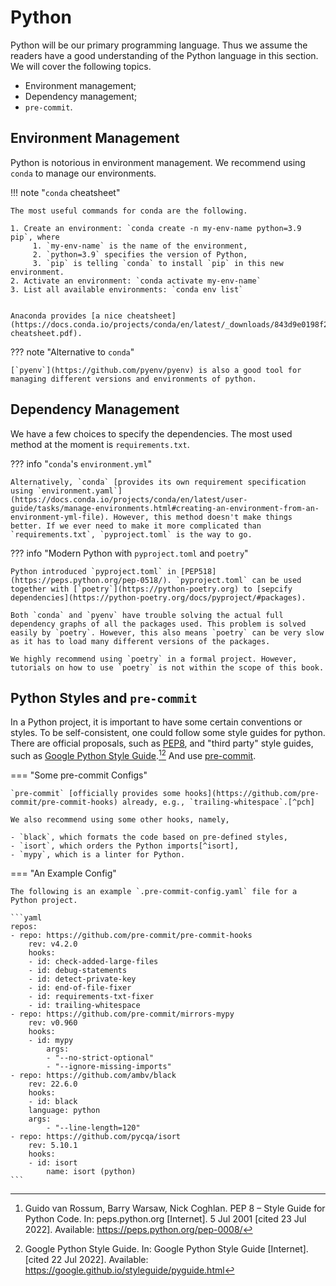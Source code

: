 # Python

Python will be our primary programming language. Thus we assume the readers have a good understanding of the Python language in this section. We will cover the following topics.

- Environment management;
- Dependency management;
- `pre-commit`.


## Environment Management

Python is notorious in environment management. We recommend using `conda` to manage our environments.

!!! note "`conda` cheatsheet"

    The most useful commands for conda are the following.

    1. Create an environment: `conda create -n my-env-name python=3.9 pip`, where
         1. `my-env-name` is the name of the environment,
         2. `python=3.9` specifies the version of Python,
         3. `pip` is telling `conda` to install `pip` in this new environment.
    2. Activate an environment: `conda activate my-env-name`
    3. List all available environments: `conda env list`


    Anaconda provides [a nice cheatsheet](https://docs.conda.io/projects/conda/en/latest/_downloads/843d9e0198f2a193a3484886fa28163c/conda-cheatsheet.pdf).



??? note "Alternative to `conda`"

    [`pyenv`](https://github.com/pyenv/pyenv) is also a good tool for managing different versions and environments of python.


## Dependency Management

We have a few choices to specify the dependencies. The most used method at the moment is `requirements.txt`.


??? info "`conda`'s `environment.yml`"

    Alternatively, `conda` [provides its own requirement specification using `environment.yaml`](https://docs.conda.io/projects/conda/en/latest/user-guide/tasks/manage-environments.html#creating-an-environment-from-an-environment-yml-file). However, this method doesn't make things better. If we ever need to make it more complicated than `requirements.txt`, `pyproject.toml` is the way to go.


??? info "Modern Python with `pyproject.toml` and `poetry`"

    Python introduced `pyproject.toml` in [PEP518](https://peps.python.org/pep-0518/). `pyproject.toml` can be used together with [`poetry`](https://python-poetry.org) to [sepcify dependencies](https://python-poetry.org/docs/pyproject/#packages).

    Both `conda` and `pyenv` have trouble solving the actual full dependency graphs of all the packages used. This problem is solved easily by `poetry`. However, this also means `poetry` can be very slow as it has to load many different versions of the packages.

    We highly recommend using `poetry` in a formal project. However, tutorials on how to use `poetry` is not within the scope of this book.


## Python Styles and `pre-commit`

In a Python project, it is important to have some certain conventions or styles. To be self-consistent, one could follow some style guides for python. There are official proposals, such as [PEP8](https://peps.python.org/pep-0008/), and "third party" style guides, such as [Google Python Style Guide](https://google.github.io/styleguide/pyguide.html).[^pep8][^gpsg] And use [pre-commit](https://pre-commit.com/).


=== "Some pre-commit Configs"

    `pre-commit` [officially provides some hooks](https://github.com/pre-commit/pre-commit-hooks) already, e.g., `trailing-whitespace`.[^pch]

    We also recommend using some other hooks, namely,

    - `black`, which formats the code based on pre-defined styles,
    - `isort`, which orders the Python imports[^isort],
    - `mypy`, which is a linter for Python.

=== "An Example Config"

    The following is an example `.pre-commit-config.yaml` file for a Python project.

    ```yaml
    repos:
    - repo: https://github.com/pre-commit/pre-commit-hooks
        rev: v4.2.0
        hooks:
        - id: check-added-large-files
        - id: debug-statements
        - id: detect-private-key
        - id: end-of-file-fixer
        - id: requirements-txt-fixer
        - id: trailing-whitespace
    - repo: https://github.com/pre-commit/mirrors-mypy
        rev: v0.960
        hooks:
        - id: mypy
            args:
            - "--no-strict-optional"
            - "--ignore-missing-imports"
    - repo: https://github.com/ambv/black
        rev: 22.6.0
        hooks:
        - id: black
        language: python
        args:
            - "--line-length=120"
    - repo: https://github.com/pycqa/isort
        rev: 5.10.1
        hooks:
        - id: isort
            name: isort (python)
    ```


[^isort]: Pre Commit. In: isort [Internet]. [cited 22 Jul 2022]. Available: https://pycqa.github.io/isort/docs/configuration/pre-commit.html
[^pch]: pre-commit-config-pre-commit-hooks.yaml. In: Gist [Internet]. [cited 22 Jul 2022]. Available: https://gist.github.com/lynnkwong/f7591525cfc903ec592943e0f2a61ed9
[^pep8]: Guido van Rossum, Barry Warsaw, Nick Coghlan. PEP 8 – Style Guide for Python Code. In: peps.python.org [Internet]. 5 Jul 2001 [cited 23 Jul 2022]. Available: https://peps.python.org/pep-0008/
[^gpsg]: Google Python Style Guide. In: Google Python Style Guide [Internet]. [cited 22 Jul 2022]. Available: https://google.github.io/styleguide/pyguide.html
